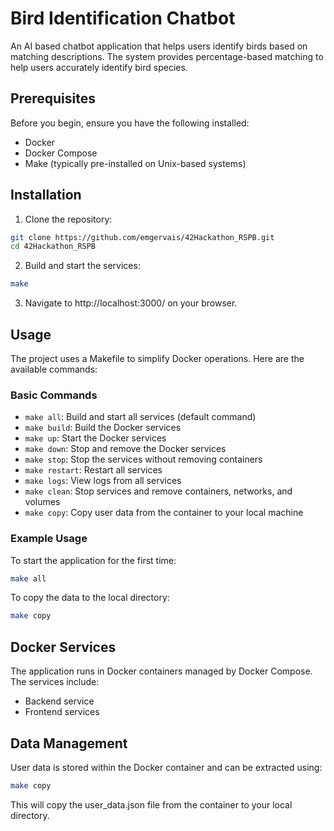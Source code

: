 # Bird Identification Chatbot

An AI based chatbot application that helps users identify birds based on matching descriptions. The system provides percentage-based matching to help users accurately identify bird species.

## Prerequisites

Before you begin, ensure you have the following installed:
- Docker
- Docker Compose
- Make (typically pre-installed on Unix-based systems)

## Installation

1. Clone the repository:
```bash
git clone https://github.com/emgervais/42Hackathon_RSPB.git
cd 42Hackathon_RSPB
```

2. Build and start the services:
```bash
make
```

3. Navigate to http://localhost:3000/ on your browser.

## Usage

The project uses a Makefile to simplify Docker operations. Here are the available commands:

### Basic Commands

- `make all`: Build and start all services (default command)
- `make build`: Build the Docker services
- `make up`: Start the Docker services
- `make down`: Stop and remove the Docker services
- `make stop`: Stop the services without removing containers
- `make restart`: Restart all services
- `make logs`: View logs from all services
- `make clean`: Stop services and remove containers, networks, and volumes
- `make copy`: Copy user data from the container to your local machine

### Example Usage

To start the application for the first time:
```bash
make all
```

To copy the data to the local directory:
```bash
make copy
```

## Docker Services

The application runs in Docker containers managed by Docker Compose. The services include:
- Backend service
- Frontend services

## Data Management

User data is stored within the Docker container and can be extracted using:
```bash
make copy
```
This will copy the user_data.json file from the container to your local directory.
